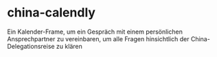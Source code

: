 # china-calendly
Ein Kalender-Frame, um ein Gespräch mit einem persönlichen Ansprechpartner zu vereinbaren, um alle Fragen hinsichtlich der China-Delegationsreise zu klären
